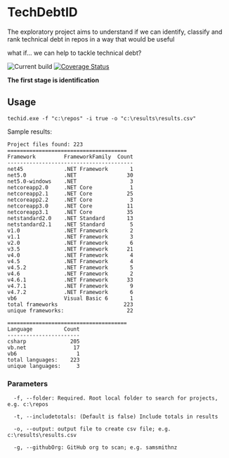 # TechDebtID
The exploratory project aims to understand if we can identify, classify and rank technical debt in repos in a way that would be useful

what if... we can help to tackle technical debt?

![Current build](https://github.com/samsmithnz/TechDebtIdentification/workflows/Technical%20Debt%20ID%20CI/CD/badge.svg)
[![Coverage Status](https://coveralls.io/repos/github/samsmithnz/TechDebtIdentification/badge.svg?branch=main)](https://coveralls.io/github/samsmithnz/TechDebtIdentification?branch=main)


**The first stage is identification**

## Usage
```
techid.exe -f "c:\repos" -i true -o "c:\results\results.csv"
```

Sample results:
```
Project files found: 223
======================================
Framework         FrameworkFamily  Count
----------------------------------------
net45             .NET Framework       1
net5.0            .NET                30
net5.0-windows    .NET                 3
netcoreapp2.0     .NET Core            1
netcoreapp2.1     .NET Core           25
netcoreapp2.2     .NET Core            3
netcoreapp3.0     .NET Core           11
netcoreapp3.1     .NET Core           35
netstandard2.0    .NET Standard       13
netstandard2.1    .NET Standard        5
v1.0              .NET Framework       2
v1.1              .NET Framework       3
v2.0              .NET Framework       6
v3.5              .NET Framework      21
v4.0              .NET Framework       4
v4.5              .NET Framework       4
v4.5.2            .NET Framework       5
v4.6              .NET Framework       2
v4.6.1            .NET Framework      33
v4.7.1            .NET Framework       9
v4.7.2            .NET Framework       6
vb6               Visual Basic 6       1
total frameworks                     223
unique frameworks:                    22

======================================
Language          Count
-----------------------
csharp              205
vb.net               17
vb6                   1
total languages:    223
unique languages:     3
```

### Parameters
```
  -f, --folder:	Required. Root local folder to search for projects, e.g. c:\repos

  -t, --includetotals: (Default is false) Include totals in results

  -o, --output: output file to create csv file; e.g. c:\results\results.csv

  -g, --githubOrg: GitHub org to scan; e.g. samsmithnz 
```
